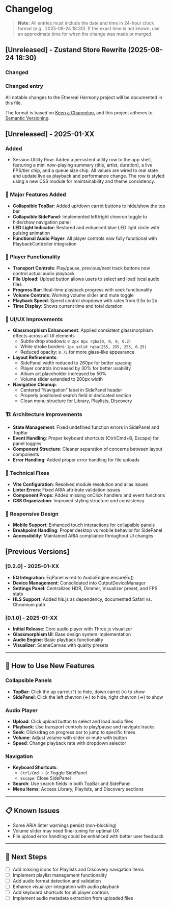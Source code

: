 
# Changelog

> **Note:** All entries must include the date and time in 24-hour clock format (e.g., 2025-08-24 18:30). If the exact time is not known, use an approximate time for when the change was made or merged.

## [Unreleased] - Zustand Store Rewrite (2025-08-24 18:30)

### Changed


### Changed entry

All notable changes to the Ethereal Harmony project will be documented in this file.

The format is based on [Keep a Changelog](https://keepachangelog.com/en/1.0.0/),
and this project adheres to [Semantic Versioning](https://semver.org/spec/v2.0.0.html).

## [Unreleased] - 2025-01-XX

### Added
- Session Utility Row: Added a persistent utility row to the app shell, featuring a mini now-playing summary (title, artist, duration), a live FPS/tier chip, and a queue size chip. All values are wired to real state and update live as playback and performance change. The row is styled using a new CSS module for maintainability and theme consistency.

### 🎯 Major Features Added

- **Collapsible TopBar**: Added up/down carrot buttons to hide/show the top bar
- **Collapsible SidePanel**: Implemented left/right chevron toggle to hide/show navigation panel
- **LED Light Indicator**: Restored and enhanced blue LED light circle with pulsing animation
- **Functional Audio Player**: All player controls now fully functional with PlaybackController integration

### 🎵 Player Functionality

- **Transport Controls**: Play/pause, previous/next track buttons now control actual audio playback
- **File Upload**: Upload button allows users to select and load local audio files
- **Progress Bar**: Real-time playback progress with seek functionality
- **Volume Controls**: Working volume slider and mute toggle
- **Playback Speed**: Speed control dropdown with rates from 0.5x to 2x
- **Time Display**: Shows current time and total duration

### 🎨 UI/UX Improvements

- **Glassmorphism Enhancement**: Applied consistent glassmorphism effects across all UI elements
  - Subtle drop shadows: `0 2px 8px rgba(0, 0, 0, 0.2)`
  - White stroke borders: `1px solid rgba(255, 255, 255, 0.25)`
  - Reduced opacity: `0.75` for more glass-like appearance
- **Layout Refinements**:
  - SidePanel width reduced to 260px for better spacing
  - Player controls increased by 30% for better usability
  - Album art placeholder increased by 50%
  - Volume slider extended to 200px width
- **Navigation Cleanup**:
  - Centered "Navigation" label in SidePanel header
  - Properly positioned search field in dedicated section
  - Clean menu structure for Library, Playlists, Discovery

### 🏗️ Architecture Improvements

- **State Management**: Fixed undefined function errors in SidePanel and TopBar
- **Event Handling**: Proper keyboard shortcuts (Ctrl/Cmd+B, Escape) for panel toggles
- **Component Structure**: Cleaner separation of concerns between layout components
- **Error Handling**: Added proper error handling for file uploads

### 🔧 Technical Fixes

- **Vite Configuration**: Resolved module resolution and alias issues
- **Linter Errors**: Fixed ARIA attribute validation issues
- **Component Props**: Added missing onClick handlers and event functions
- **CSS Organization**: Improved styling structure and consistency

### 📱 Responsive Design

- **Mobile Support**: Enhanced touch interactions for collapsible panels
- **Breakpoint Handling**: Proper desktop vs mobile behavior for SidePanel
- **Accessibility**: Maintained ARIA compliance throughout UI changes

## [Previous Versions]

### [0.2.0] - 2025-01-XX

- **EQ Integration**: EqPanel wired to AudioEngine.ensureEq()
- **Device Management**: Consolidated into OutputDeviceManager
- **Settings Panel**: Centralized HDR, Dimmer, Visualizer preset, and FPS stats
- **HLS Support**: Added hls.js as dependency, documented Safari vs. Chromium path

### [0.1.0] - 2025-01-XX

- **Initial Release**: Core audio player with Three.js visualizer
- **Glassmorphism UI**: Base design system implementation
- **Audio Engine**: Basic playback functionality
- **Visualizer**: SceneCanvas with quality presets

---

## 🚀 How to Use New Features

### Collapsible Panels

- **TopBar**: Click the up carrot (^) to hide, down carrot (v) to show
- **SidePanel**: Click the left chevron (←) to hide, right chevron (→) to show

### Audio Player

- **Upload**: Click upload button to select and load audio files
- **Playback**: Use transport controls to play/pause and navigate tracks
- **Seek**: Click/drag on progress bar to jump to specific times
- **Volume**: Adjust volume with slider or mute with button
- **Speed**: Change playback rate with dropdown selector

### Navigation

- **Keyboard Shortcuts**:
  - `Ctrl/Cmd + B`: Toggle SidePanel
  - `Escape`: Close SidePanel
- **Search**: Use search fields in both TopBar and SidePanel
- **Menu Items**: Access Library, Playlists, and Discovery sections

---

## 📋 Known Issues

- Some ARIA linter warnings persist (non-blocking)
- Volume slider may need fine-tuning for optimal UX
- File upload error handling could be enhanced with better user feedback

---

## 🔮 Next Steps

- [ ] Add missing icons for Playlists and Discovery navigation items
- [ ] Implement playlist management functionality
- [ ] Add audio format detection and validation
- [ ] Enhance visualizer integration with audio playback
- [ ] Add keyboard shortcuts for all player controls
- [ ] Implement audio metadata extraction from uploaded files
